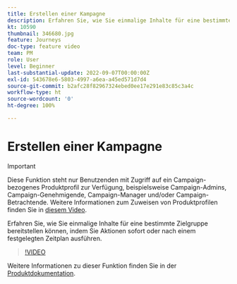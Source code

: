 ```yaml
---
title: Erstellen einer Kampagne
description: Erfahren Sie, wie Sie einmalige Inhalte für eine bestimmte Zielgruppe bereitstellen können, indem Sie Aktionen sofort oder nach einem festgelegten Zeitplan ausführen.
kt: 10590
thumbnail: 346680.jpg
feature: Journeys
doc-type: feature video
team: PM
role: User
level: Beginner
last-substantial-update: 2022-09-07T00:00:00Z
exl-id: 543678e6-5803-4997-a6ea-a45ed571d7d4
source-git-commit: b2afc28f82967324ebed0ee17e291e83c85c3a4c
workflow-type: ht
source-wordcount: '0'
ht-degree: 100%

---
```


# Erstellen einer Kampagne

>[!IMPORTANT]
>
>Diese Funktion steht nur Benutzenden mit Zugriff auf ein Campaign-bezogenes Produktprofil zur Verfügung, beispielsweise Campaign-Admins, Campaign-Genehmigende, Campaign-Manager und/oder Campaign-Betrachtende. Weitere Informationen zum Zuweisen von Produktprofilen finden Sie in [diesem Video](/help/set-up-access/access-management.md).

Erfahren Sie, wie Sie einmalige Inhalte für eine bestimmte Zielgruppe bereitstellen können, indem Sie Aktionen sofort oder nach einem festgelegten Zeitplan ausführen.

>[!VIDEO](https://video.tv.adobe.com/v/346680?quality=12&learn=on)

Weitere Informationen zu dieser Funktion finden Sie in der [Produktdokumentation](https://experienceleague.adobe.com/docs/journey-optimizer/using/campaigns/get-started-with-campaigns.html?lang=de).
